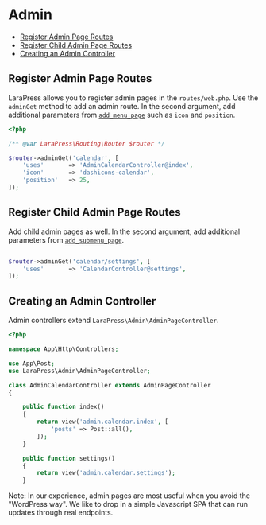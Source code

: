 # Admin

- [Register Admin Page Routes](#register-admin-page-routes)
- [Register Child Admin Page Routes](#register-child-admin-page-routes)
- [Creating an Admin Controller](#creating-an-admin-controller)

## Register Admin Page Routes

LaraPress allows you to register admin pages in the `routes/web.php`. Use the `adminGet` method to add an admin route. In the second argument, add additional parameters from [`add_menu_page`](https://developer.wordpress.org/reference/functions/add_menu_page/) such as `icon` and `position`. 


```php
<?php

/** @var LaraPress\Routing\Router $router */

$router->adminGet('calendar', [
    'uses'       => 'AdminCalendarController@index',
    'icon'       => 'dashicons-calendar',
    'position'   => 25,
]);

```

## Register Child Admin Page Routes

Add child admin pages as well. In the second argument, add additional parameters from [`add_submenu_page`](https://developer.wordpress.org/reference/functions/add_submenu_page/).

```php

$router->adminGet('calendar/settings', [
    'uses'       => 'CalendarController@settings',
]);

```

## Creating an Admin Controller

Admin controllers extend `LaraPress\Admin\AdminPageController`. 


```php
<?php

namespace App\Http\Controllers;

use App\Post;
use LaraPress\Admin\AdminPageController;

class AdminCalendarController extends AdminPageController
{

    public function index()
    {
        return view('admin.calendar.index', [
            'posts' => Post::all(),
        ]);
    }

    public function settings()
    {
        return view('admin.calendar.settings');
    }
```

Note: In our experience, admin pages are most useful when you avoid the "WordPress way". We like to drop in a simple Javascript SPA that can run updates through real endpoints. 
